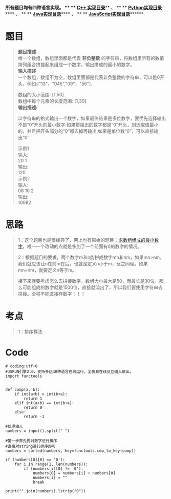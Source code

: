**所有题目均有四种语言实现。 ** ** **[C++
实现目录](https://blog.csdn.net/misayaaaaa/category_12036814.html "C++
实现目录")****** 、 ** **
**[Python实现目录](https://blog.csdn.net/misayaaaaa/category_12111005.html
"Python实现目录")****** 、 ** **
**[Java实现目录](https://blog.csdn.net/misayaaaaa/category_12111006.html
"Java实现目录")****** 、 ** **
**[JavaScript实现目录](https://blog.csdn.net/misayaaaaa/category_12199270.html
"JavaScript实现目录")********

# 题目

> **题目描述**  
>  给一个数组，数组里面都是代表 **非负整数** 的字符串，将数组里所有的数值排列组合拼接起来组成一个数字，输出拼成的最小的数字。  
>  **输入描述**  
>  一个数组，数组不为空，数组里面都是代表非负整数的字符串，可以是0开头，例如:[”13"，"045","09"，"56"].
>
> 数组的大小范围: [1,50]  
>  数组中每个元素的长度范围: [1,30]  
>  **输出描述:**  
>
> 以字符串的格式输出一个数字，如果最终结果是多位数字，要优先选择输出不是“0”开头的最小数字:如果拼接出的数字都是“0”开头，则选取值最小的，并且把开头部分的“0”都去掉再输出;如果是单位数“0”，可以直接输出“0”
>
> 示例1  
>  输入:  
>  20 1  
>  输出:  
>  120  
>  示例2  
>  输入:  
>  08 10 2  
>  输出:  
>  10082

# 思路

>
> 1：这个题目也是很经典了，网上也有原始的题目：[求数组组成的最小数字](https://blog.csdn.net/shuffle_ts/article/details/90905758
> "求数组组成的最小数字")，唯一一个改动的点就是多加了一个前面有0的数字的情况。
>
>
> 2：根据题目的要求，两个数字m和n能拼成数字mn和nm，如果mn>nm，我们就应该让n在前m在后，也就是定义n小于m，反之同理。如果mn=nm，就要定义n等于m。  
>
> 接下来就要考虑怎么去拼接数字，数组大小最大是50，而最长是30位，那么可能组成的数字就是1500位，直接就溢出了，所以我们要使用字符串去拼接。全程不能直接存数字！！！

# 考点

> 1：排序算法

# Code

    
    
    # coding:utf-8
    #JSRUN引擎2.0，支持多达30种语言在线运行，全仿真在线交互输入输出。 
    import functools
     
     
    def comp(a, b):
        if int(a+b) > int(b+a):
            return 1
        elif int(a+b) == int(b+a):
            return 0
        else:
            return -1
     
    #处理输入
    numbers = input().split(" ")
     
    #第一步首先要对数字进行排序
    #直接对string进行排序即可
    numbers = sorted(numbers, key=functools.cmp_to_key(comp))
     
    if (numbers[0][0] == '0'):
        for i in range(1, len(numbers)):
            if (numbers[i][0] != '0'):
                numbers[0] = numbers[i] + numbers[0]
                numbers[i] = ""
                break
    
    print("".join(numbers).lstrip("0"))

